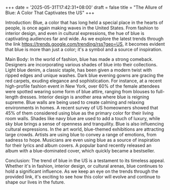 +++
date = '2025-05-31T17:42:31+08:00'
draft = false
title = "The Allure of Blue: A Color That Captivates the US"
+++

Introduction:
Blue, a color that has long held a special place in the hearts of people, is once again making waves in the United States. From fashion to interior design, and even in cultural expressions, the hue of blue is captivating audiences far and wide. As we explore the latest trends through the link https://trends.google.com/trending/rss?geo=US, it becomes evident that blue is more than just a color; it's a symbol and a source of inspiration.

Main Body:
In the world of fashion, blue has made a strong comeback. Designers are incorporating various shades of blue into their collections. Light blue denim, a classic staple, has been given a modern twist with ripped edges and unique washes. Dark blue evening gowns are gracing the red carpets, exuding elegance and sophistication. For instance, at a recent high-profile fashion event in New York, over 60% of the female attendees were spotted wearing some form of blue attire, ranging from blouses to full-length dresses.
Interior design is another area where blue is reigning supreme. Blue walls are being used to create calming and relaxing environments in homes. A recent survey of US homeowners showed that 45% of them considered using blue as the primary color for their living room walls. Shades like navy blue are used to add a touch of luxury, while sky blue brings a sense of openness and tranquility.
Blue is also influencing cultural expressions. In the art world, blue-themed exhibitions are attracting large crowds. Artists are using blue to convey a range of emotions, from sadness to hope. Musicians are even using blue as a source of inspiration for their lyrics and album covers. A popular band recently released an album with a blue-dominated cover, which quickly became a bestseller.

Conclusion:
The trend of blue in the US is a testament to its timeless appeal. Whether it's in fashion, interior design, or cultural arenas, blue continues to hold a significant influence. As we keep an eye on the trends through the provided link, it's exciting to see how this color will evolve and continue to shape our lives in the future.